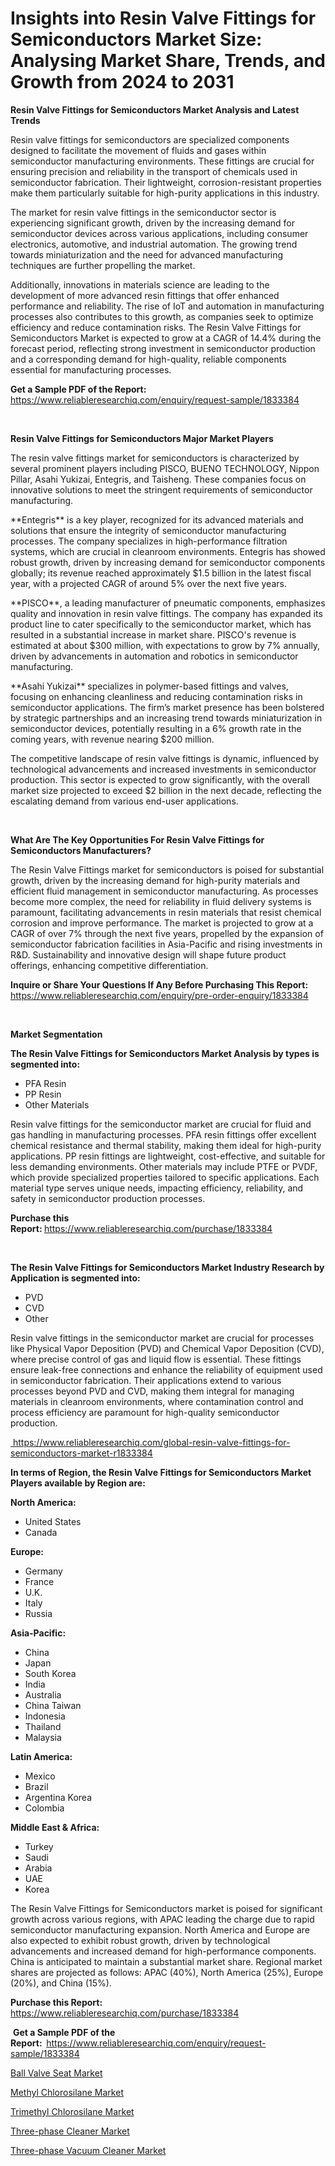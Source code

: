 <p><h1>Insights into Resin Valve Fittings for Semiconductors Market Size: Analysing Market Share, Trends, and Growth from 2024 to 2031</h1></p><p><strong>Resin Valve Fittings for Semiconductors Market Analysis and Latest Trends</strong></p>
<p><p>Resin valve fittings for semiconductors are specialized components designed to facilitate the movement of fluids and gases within semiconductor manufacturing environments. These fittings are crucial for ensuring precision and reliability in the transport of chemicals used in semiconductor fabrication. Their lightweight, corrosion-resistant properties make them particularly suitable for high-purity applications in this industry.</p><p>The market for resin valve fittings in the semiconductor sector is experiencing significant growth, driven by the increasing demand for semiconductor devices across various applications, including consumer electronics, automotive, and industrial automation. The growing trend towards miniaturization and the need for advanced manufacturing techniques are further propelling the market. </p><p>Additionally, innovations in materials science are leading to the development of more advanced resin fittings that offer enhanced performance and reliability. The rise of IoT and automation in manufacturing processes also contributes to this growth, as companies seek to optimize efficiency and reduce contamination risks. The Resin Valve Fittings for Semiconductors Market is expected to grow at a CAGR of 14.4% during the forecast period, reflecting strong investment in semiconductor production and a corresponding demand for high-quality, reliable components essential for manufacturing processes.</p></p>
<p><strong>Get a Sample PDF of the Report:&nbsp;</strong> <a href="https://www.reliableresearchiq.com/enquiry/request-sample/1833384?utm_campaign=100&utm_medium=2&utm_source=Github&utm_content=ia&utm_term=17102024&utm_id=resin-valve-fittings-for-semiconductors">https://www.reliableresearchiq.com/enquiry/request-sample/1833384</a></p>
<p>&nbsp;</p>
<p><strong>Resin Valve Fittings for Semiconductors Major Market Players</strong></p>
<p><p>The resin valve fittings market for semiconductors is characterized by several prominent players including PISCO, BUENO TECHNOLOGY, Nippon Pillar, Asahi Yukizai, Entegris, and Taisheng. These companies focus on innovative solutions to meet the stringent requirements of semiconductor manufacturing.</p><p>**Entegris** is a key player, recognized for its advanced materials and solutions that ensure the integrity of semiconductor manufacturing processes. The company specializes in high-performance filtration systems, which are crucial in cleanroom environments. Entegris has showed robust growth, driven by increasing demand for semiconductor components globally; its revenue reached approximately $1.5 billion in the latest fiscal year, with a projected CAGR of around 5% over the next five years.</p><p>**PISCO**, a leading manufacturer of pneumatic components, emphasizes quality and innovation in resin valve fittings. The company has expanded its product line to cater specifically to the semiconductor market, which has resulted in a substantial increase in market share. PISCO's revenue is estimated at about $300 million, with expectations to grow by 7% annually, driven by advancements in automation and robotics in semiconductor manufacturing.</p><p>**Asahi Yukizai** specializes in polymer-based fittings and valves, focusing on enhancing cleanliness and reducing contamination risks in semiconductor applications. The firm’s market presence has been bolstered by strategic partnerships and an increasing trend towards miniaturization in semiconductor devices, potentially resulting in a 6% growth rate in the coming years, with revenue nearing $200 million.</p><p>The competitive landscape of resin valve fittings is dynamic, influenced by technological advancements and increased investments in semiconductor production. This sector is expected to grow significantly, with the overall market size projected to exceed $2 billion in the next decade, reflecting the escalating demand from various end-user applications.</p></p>
<p>&nbsp;</p>
<p><strong>What Are The Key Opportunities For Resin Valve Fittings for Semiconductors Manufacturers?</strong></p>
<p><p>The Resin Valve Fittings market for semiconductors is poised for substantial growth, driven by the increasing demand for high-purity materials and efficient fluid management in semiconductor manufacturing. As processes become more complex, the need for reliability in fluid delivery systems is paramount, facilitating advancements in resin materials that resist chemical corrosion and improve performance. The market is projected to grow at a CAGR of over 7% through the next five years, propelled by the expansion of semiconductor fabrication facilities in Asia-Pacific and rising investments in R&D. Sustainability and innovative design will shape future product offerings, enhancing competitive differentiation.</p></p>
<p><strong>Inquire or Share Your Questions If Any Before Purchasing This Report:</strong> <a href="https://www.reliableresearchiq.com/enquiry/pre-order-enquiry/1833384?utm_campaign=100&utm_medium=2&utm_source=Github&utm_content=ia&utm_term=17102024&utm_id=resin-valve-fittings-for-semiconductors">https://www.reliableresearchiq.com/enquiry/pre-order-enquiry/1833384</a></p>
<p>&nbsp;</p>
<p><strong>Market Segmentation</strong></p>
<p><strong>The Resin Valve Fittings for Semiconductors Market Analysis by types is segmented into:</strong></p>
<p><ul><li>PFA Resin</li><li>PP Resin</li><li>Other Materials</li></ul></p>
<p><p>Resin valve fittings for the semiconductor market are crucial for fluid and gas handling in manufacturing processes. PFA resin fittings offer excellent chemical resistance and thermal stability, making them ideal for high-purity applications. PP resin fittings are lightweight, cost-effective, and suitable for less demanding environments. Other materials may include PTFE or PVDF, which provide specialized properties tailored to specific applications. Each material type serves unique needs, impacting efficiency, reliability, and safety in semiconductor production processes.</p></p>
<p><strong>Purchase this Report:&nbsp;</strong><a href="https://www.reliableresearchiq.com/purchase/1833384?utm_campaign=100&utm_medium=2&utm_source=Github&utm_content=ia&utm_term=17102024&utm_id=resin-valve-fittings-for-semiconductors">https://www.reliableresearchiq.com/purchase/1833384</a></p>
<p>&nbsp;</p>
<p><strong>The Resin Valve Fittings for Semiconductors Market Industry Research by Application is segmented into:</strong></p>
<p><ul><li>PVD</li><li>CVD</li><li>Other</li></ul></p>
<p><p>Resin valve fittings in the semiconductor market are crucial for processes like Physical Vapor Deposition (PVD) and Chemical Vapor Deposition (CVD), where precise control of gas and liquid flow is essential. These fittings ensure leak-free connections and enhance the reliability of equipment used in semiconductor fabrication. Their applications extend to various processes beyond PVD and CVD, making them integral for managing materials in cleanroom environments, where contamination control and process efficiency are paramount for high-quality semiconductor production.</p></p>
<p><a href="https://www.reliableresearchiq.com/global-resin-valve-fittings-for-semiconductors-market-r1833384?utm_campaign=100&utm_medium=2&utm_source=Github&utm_content=ia&utm_term=17102024&utm_id=resin-valve-fittings-for-semiconductors">&nbsp;https://www.reliableresearchiq.com/global-resin-valve-fittings-for-semiconductors-market-r1833384</a></p>
<p><strong>In terms of Region, the Resin Valve Fittings for Semiconductors Market Players available by Region are:</strong></p>
<p>
    <p> <strong> North America: </strong>
        <ul>
            <li>United States</li>
            <li>Canada</li>
        </ul>
        </p> 
    <p> <strong> Europe: </strong>
        <ul>
            <li>Germany</li>
            <li>France</li>
            <li>U.K.</li>
            <li>Italy</li>
            <li>Russia</li>
        </ul>
        </p> 
    <p> <strong> Asia-Pacific: </strong>
        <ul>
            <li>China</li>
            <li>Japan</li>
            <li>South Korea</li>
            <li>India</li>
            <li>Australia</li>
            <li>China Taiwan</li>
            <li>Indonesia</li>
            <li>Thailand</li>
            <li>Malaysia</li>
        </ul>
        </p> 
    <p> <strong> Latin America: </strong>
        <ul>
            <li>Mexico</li>
            <li>Brazil</li>
            <li>Argentina Korea</li>
            <li>Colombia</li>
        </ul>
        </p> 
    <p> <strong> Middle East & Africa: </strong>
        <ul>
            <li>Turkey</li>
            <li>Saudi</li>
            <li>Arabia</li>
            <li>UAE</li>
            <li>Korea</li>
        </ul>
    </p>
    </p>
<p><p>The Resin Valve Fittings for Semiconductors market is poised for significant growth across various regions, with APAC leading the charge due to rapid semiconductor manufacturing expansion. North America and Europe are also expected to exhibit robust growth, driven by technological advancements and increased demand for high-performance components. China is anticipated to maintain a substantial market share. Regional market shares are projected as follows: APAC (40%), North America (25%), Europe (20%), and China (15%).</p></p>
<p><strong>Purchase this Report: </strong><a href="https://www.reliableresearchiq.com/purchase/1833384?utm_campaign=100&utm_medium=2&utm_source=Github&utm_content=ia&utm_term=17102024&utm_id=resin-valve-fittings-for-semiconductors">https://www.reliableresearchiq.com/purchase/1833384</a></p>
<p>&nbsp;<strong>Get a Sample PDF of the Report:&nbsp;&nbsp;</strong><a href="https://www.reliableresearchiq.com/enquiry/request-sample/1833384?utm_campaign=100&utm_medium=2&utm_source=Github&utm_content=ia&utm_term=17102024&utm_id=resin-valve-fittings-for-semiconductors">https://www.reliableresearchiq.com/enquiry/request-sample/1833384</a></p>
<p><strong></strong></p>
<p><p><a href="https://issuu.com/reportprime-2/docs/ball-valve-seat-market-size-2030.pp_02ae4a19bddcd9?utm_campaign=100&utm_medium=2&utm_source=Github&utm_content=ia&utm_term=17102024&utm_id=resin-valve-fittings-for-semiconductors">Ball Valve Seat Market</a></p><p><a href="https://www.linkedin.com/pulse/emerging-trends-methyl-chlorosilane-market-global-outlook-l9fie?utm_campaign=100&utm_medium=2&utm_source=Github&utm_content=ia&utm_term=17102024&utm_id=resin-valve-fittings-for-semiconductors">Methyl Chlorosilane Market</a></p><p><a href="https://www.linkedin.com/pulse/trimethyl-chlorosilane-market-global-regional-analysis-focus-q51oe?utm_campaign=100&utm_medium=2&utm_source=Github&utm_content=ia&utm_term=17102024&utm_id=resin-valve-fittings-for-semiconductors">Trimethyl Chlorosilane Market</a></p><p><a href="https://github.com/WayneGriffin411/Market-Research-Report-List-1/blob/main/three-phase-cleaner-market.md?utm_campaign=100&utm_medium=2&utm_source=Github&utm_content=ia&utm_term=17102024&utm_id=resin-valve-fittings-for-semiconductors">Three-phase Cleaner Market</a></p><p><a href="https://github.com/maximinauago/Market-Research-Report-List-1/blob/main/three-phase-vacuum-cleaner-market.md?utm_campaign=100&utm_medium=2&utm_source=Github&utm_content=ia&utm_term=17102024&utm_id=resin-valve-fittings-for-semiconductors">Three-phase Vacuum Cleaner Market</a></p></p>